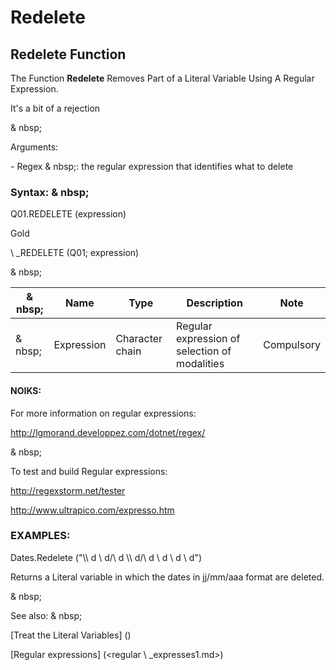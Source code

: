 # Redelete

## Redelete Function

The Function **Redelete** Removes Part of a Literal Variable Using A Regular Expression.

It's a bit of a rejection

& nbsp;

Arguments:

\- Regex & nbsp;: the regular expression that identifies what to delete

### Syntax: & nbsp;

Q01.REDELETE (expression)

Gold

\ _REDELETE (Q01; expression)

& nbsp;

|& nbsp;|**Name** |**Type** |**Description** |**Note** |
|--- |--- |--- |--- |--- |
|& nbsp;|Expression |Character chain |Regular expression of selection of modalities |Compulsory |

#### NOIKS:

For more information on regular expressions:

http://lgmorand.developpez.com/dotnet/regex/

& nbsp;

To test and build Regular expressions:

http://regexstorm.net/tester

http://www.ultrapico.com/expresso.htm

### EXAMPLES:

Dates.Redelete ("\\\ d \\ d/\\ d \\\ d/\\ d \\ d \\ d \\ d")

Returns a Literal variable in which the dates in jj/mm/aaa format are deleted.

& nbsp;

See also: & nbsp;

[Treat the Literal Variables] (<Trellious Little Little.md>)

[Regular expressions] (<regular \ _expresses1.md>)